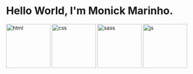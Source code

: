 # Hello World, I'm  Monick Marinho.

<img src="https://img.icons8.com.br/icon/20909/html-5.png" width="120" alt="html">
<img src="https://img.icons8.com.br/icon/7gdY5qNXaKC0/css3.png" width="120" alt="css">
<img src="https://img.icons8.com.br/icon/QBqFNfPPB2Kx/atrevimento.png" width="120" alt="sass">
<img src="https://img.icons8.com.br/icon/PXTY4q2Sq2lG/javascript.png" width="120" alt="js">
